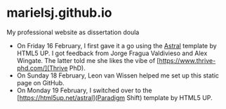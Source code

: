 # marielsj.github.io
My professional website as dissertation doula

* On Friday 16 February, I first gave it a go using the <a href="https://html5up.net/astral">Astral</a> template by HTML5 UP. I got feedback from Jorge Fragua Valdivieso and Alex Wingate. The latter told me she likes the vibe of [https://www.thrive-phd.com/](Thrive PhD).
* On Sunday 18 February, Leon van Wissen helped me set up this static page on GitHub.
* On Monday 19 February, I switched over to the [https://html5up.net/astral](Paradigm Shift) template by HTML5 UP.

